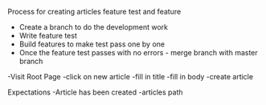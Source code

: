 Process for creating articles feature test and feature

- Create a branch to do the development work
- Write feature test
- Build features to make test pass one by one
- Once the feature test passes with no errors - merge branch with master branch


-Visit Root Page
-click on new article
-fill in title
-fill in body
-create article

Expectations
-Article has been created
-articles path
